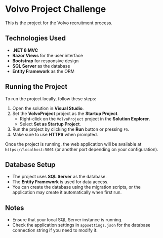 # Volvo Project Challenge

This is the project for the Volvo recruitment process.

## Technologies Used

- **.NET 8 MVC**
- **Razor Views** for the user interface
- **Bootstrap** for responsive design
- **SQL Server** as the database
- **Entity Framework** as the ORM

## Running the Project

To run the project locally, follow these steps:

1. Open the solution in **Visual Studio**.
2. Set the **VolvoProject** project as the **Startup Project**.
   - Right-click on the `VolvoProject` project in the **Solution Explorer**.
   - Select **Set as Startup Project**.
3. Run the project by clicking the **Run** button or pressing `F5`.
4. Make sure to use **HTTPS** when prompted.

Once the project is running, the web application will be available at `https://localhost:5001` (or another port depending on your configuration).

## Database Setup

- The project uses **SQL Server** as the database.
- The **Entity Framework** is used for data access.
- You can create the database using the migration scripts, or the application may create it automatically when first run.

## Notes

- Ensure that your local SQL Server instance is running.
- Check the application settings in `appsettings.json` for the database connection string if you need to modify it.
